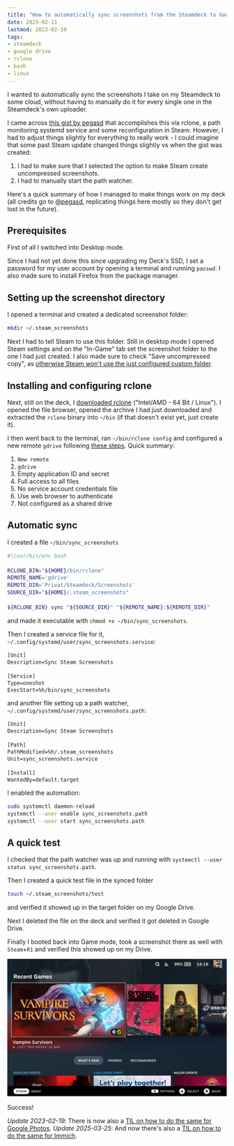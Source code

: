 ```yaml
---
title: "How to automatically sync screenshots from the Steamdeck to Google Drive"
date: 2023-02-11
lastmod: 2023-02-19
tags:
- steamdeck
- google drive
- rclone
- bash
- linux
---
```


I wanted to automatically sync the screenshots I take on my Steamdeck to some cloud, without having to manually do it for every single one in the Steamdeck's own uploader. 

I came across [this gist by pegasd](https://gist.github.com/pegasd/048bd5d53558f066765253d55a456306) that accomplishes this via rclone, a path monitoring systemd service and some reconfiguration in Steam. However, I had to adjust things slightly for everything to really work - I could imagine that some past Steam update changed things slightly vs when the gist was created:

1. I had to make sure that I selected the option to make Steam create uncompressed screenshots.
2. I had to manually start the path watcher.

Here's a quick summary of how I managed to make things work on my deck (all credits go to [@pegasd](https://github.com/pegasd), replicating things here mostly so they don't get lost in the future).

## Prerequisites

First of all I switched into Desktop mode.

Since I had not yet done this since upgrading my Deck's SSD, I set a password for my user account by opening a terminal and running `passwd`. I also made sure to install Firefox from the package manager.

## Setting up the screenshot directory

I opened a terminal and created a dedicated screenshot folder:

```bash
mkdir ~/.steam_screenshots
```

Next I had to tell Steam to use this folder. Still in desktop mode I opened Steam settings and on the "In-Game" tab set the screenshot folder to the one I had just created. I also made sure to check "Save uncompressed copy", as [otherwise Steam won't use the just configured custom folder](https://steamcommunity.com/discussions/forum/1/4329623982989743690/#c4329623982989971883).

## Installing and configuring rclone

Next, still on the deck, I [downloaded rclone](https://rclone.org/downloads/) ("Intel/AMD - 64 Bit / Linux"). I opened the file browser, opened the archive I had just downloaded and extracted the `rclone` binary into `~/bin` (if that doesn't exist yet, just create it).

I then went back to the terminal, ran `~/bin/rclone config` and configured a new remote `gdrive` following [these steps](https://rclone.org/drive/). Quick summary:

1. `New remote`
2. `gdrive`
3. Empty application ID and secret
4. Full access to all files
5. No service account credentials file
6. Use web browser to authenticate
7. Not configured as a shared drive

## Automatic sync

I created a file `~/bin/sync_screenshots`

```bash
#!/usr/bin/env bash

RCLONE_BIN="${HOME}/bin/rclone"
REMOTE_NAME='gdrive'
REMOTE_DIR='Privat/Steamdeck/Screenshots'
SOURCE_DIR="${HOME}/.steam_screenshots"

${RCLONE_BIN} sync "${SOURCE_DIR}" "${REMOTE_NAME}:${REMOTE_DIR}"
```

and made it executable with `chmod +x ~/bin/sync_screenshots`.

Then I created a service file for it, `~/.config/systemd/user/sync_screenshots.service`:

```plain
[Unit]
Description=Sync Steam Screenshots

[Service]
Type=oneshot
ExecStart=%h/bin/sync_screenshots
```

and another file setting up a path watcher, `~/.config/systemd/user/sync_screenshots.path`:

```plain
[Unit]
Description=Sync Steam Screenshots

[Path]
PathModified=%h/.steam_screenshots
Unit=sync_screenshots.service

[Install]
WantedBy=default.target
```

I enabled the automation:

```bash
sudo systemctl daemon-reload
systemctl --user enable sync_screenshots.path
systemctl --user start sync_screenshots.path
```

## A quick test

I checked that the path watcher was up and running with `systemctl --user status sync_screenshots.path`.

Then I created a quick test file in the synced folder

```bash
touch ~/.steam_screenshots/test
```

and verified it showed up in the target folder on my Google Drive.

Next I deleted the file on the deck and verified it got deleted in Google Drive.

Finally I booted back into Game mode, took a screenshot there as well with `Steam`+`R1` and verified this showed up on my Drive.

![A freshly synced screenshot of my Steamdeck's home screen](screenshot.png)

Success!

*Update 2023-02-19*: There is now also a [TIL on how to do the same for Google Photos](/til/how-to-automatically-sync-screenshots-from-the-steamdeck-to-google-photos/).
*Update 2025-03-25*: And now there's also a [TIL on how to do the same for Immich](/til/how-to-automatically-sync-screenshots-from-the-steamdeck-to-immich/).
